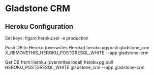 # Gladstone CRM


## Heroku Configuration

Set keys:
figaro heroku:set -e production

Push DB to Heroku (overwrites Heroku)
heroku pg:push gladstone_crm X_REMOVETHIS_HEROKU_POSTGRESQL_WHITE --app gladstone-crm

Get DB from Heroku (overwrites local)
heroku pg:pull HEROKU_POSTGRESQL_WHITE gladstone_crm --app gladstone-crm
